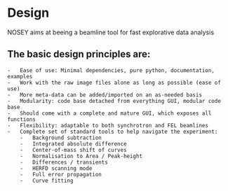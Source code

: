 # Design   
NOSEY aims at beeing a beamline tool for fast explorative data analysis

## The basic design principles are:
    -   Ease of use: Minimal dependencies, pure python, documentation, examples
    -   Work with the raw image files alone as long as possible (ease of use)
    -   More meta-data can be added/imported on an as-needed basis
    -   Modularity: code base detached from everything GUI, modular code base
    -   Should come with a complete and mature GUI, which exposes all functions
    -   Flexibility: adaptable to both synchrotron and FEL beamlines
    -   Complete set of standard tools to help navigate the experiment:
        -   Background subtraction
        -   Integrated absolute difference
        -   Center-of-mass shift of curves
        -   Normalisation to Area / Peak-height
        -   Differences / transients
        -   HERFD scanning mode
        -   Full error propagation
        -   Curve fitting
